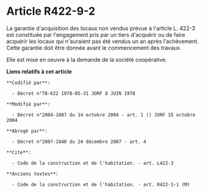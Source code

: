 # Article R422-9-2

La garantie d'acquisition des locaux non vendus prévue à l'article L. 422-3 est constituée par l'engagement pris par un tiers
d'acquérir ou de faire acquérir les locaux qui n'auraient pas été vendus un an après l'achèvement. Cette garantie doit être
donnée avant le commencement des travaux.

Elle est mise en oeuvre à la demande de la société coopérative.

**Liens relatifs à cet article**

	**Codifié par**:

	  - Décret n°78-622 1978-05-31 JORF 8 JUIN 1978

	**Modifié par**:

	  - Décret n°2004-1087 du 14 octobre 2004 - art. 1 () JORF 15 octobre 2004

	**Abrogé par**:

	  - Décret n°2007-1840 du 24 décembre 2007 - art. 4

	**Cite**:

	  - Code de la construction et de l'habitation. - art. L422-3

	**Anciens textes**:

	  - Code de la construction et de l'habitation. - art. R422-3-1 (M)

